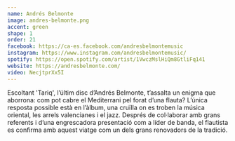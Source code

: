 ```yaml
---
name: Andrés Belmonte
image: andres-belmonte.png
accent: green
shape: 1
order: 21
facebook: https://ca-es.facebook.com/andresbelmontemusic
instagram: https://www.instagram.com/andresbelmontemusic/
spotify: https://open.spotify.com/artist/1VwczMslHiQm8GtliFq141
website: https://andresbelmonte.com/
video: NecjtprXx5I
---
```


Escoltant 'Tariq', l’últim disc d’Andrés Belmonte, t’assalta un enigma que aborrona: com pot cabre el Mediterrani pel forat d’una flauta? L’única resposta possible està en l’àlbum, una cruïlla on es troben la música oriental, les arrels valencianes i el jazz. Després de col·laborar amb grans referents i d’una engrescadora presentació com a líder de banda, el flautista es confirma amb aquest viatge com un dels grans renovadors de la tradició.
